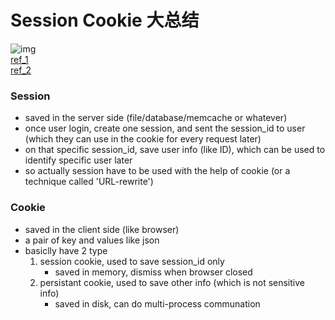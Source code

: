 # Session Cookie 大总结    

![img](http://harttle.com/assets/img/blog/cookie.png)    
[ref_1](http://harttle.com/2015/08/10/cookie-session.html)    
[ref_2](http://blog.csdn.net/colzer/article/details/8686966)   

### Session
- saved in the server side (file/database/memcache or whatever)
- once user login, create one session, and sent the session_id to user (which they can use in the cookie for every request later)
- on that specific session_id, save user info (like ID), which can be used to identify specific user later
- so actually session have to be used with the help of cookie (or a technique called 'URL-rewrite')


### Cookie
- saved in the client side (like browser)
- a pair of key and values like json 
- basiclly have 2 type
  1. session cookie, used to save session_id only
     - saved in memory, dismiss when browser closed   
  2. persistant cookie, used to save other info (which is not sensitive info)   
     - saved in disk, can do multi-process communation 
